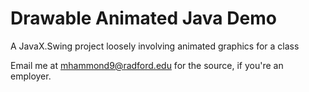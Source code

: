 # Drawable Animated Java Demo

A JavaX.Swing project loosely involving animated graphics for a class

Email me at mhammond9@radford.edu for the source, if you're an employer.
